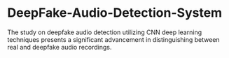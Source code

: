 # DeepFake-Audio-Detection-System
The study on deepfake audio detection utilizing CNN deep learning techniques presents a significant advancement in distinguishing between real and deepfake audio recordings.

